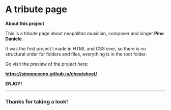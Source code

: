 # A tribute page

**About this project**

This is a tribute page about neapolitan musician, composer and singer **Pino Daniele**.

It was the first project I made in HTML and CSS ever, so there is no structural order for folders and files, everything is in the root folder.

Go visit the preview of the project here:

**https://simonceeno.github.io/cheatsheet/**

**ENJOY!**


------------

### Thanks for taking a look!
